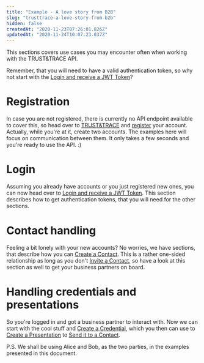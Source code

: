 ```yaml
---
title: "Example - A love story from B2B"
slug: "trusttrace-a-love-story-from-b2b"
hidden: false
createdAt: "2020-11-23T07:26:01.826Z"
updatedAt: "2020-11-24T10:07:23.037Z"
---
```

This sections covers use cases you may encounter often when working with the TRUST&TRACE API.

Remember, that you will need to have a valid authentication token, so why not start with the [Login and receive a JWT Token]?

# Registration
In case you are not registered, there is currently no API endpoint available to cover this, so head over to [TRUST&TRACE] and [register] your account. Actually, while you're at it, create two accounts. The examples here will focus on communication between them. It only takes a few seconds and you're ready to use the API. :)

# Login
Assuming you already have accounts or you just registered new ones, you can now head over to [Login and receive a JWT Token]. This section describes how to get authentication tokens, that you will need for the other sections.

# Contact handling
Feeling a bit lonely with your new accounts? No worries, we have sections, that describe how you can [Create a Contact]. This is a rather one-sided relationship as long as you don't [Invite a Contact], so have a look at this section as well to get your business partners on board.

# Handling credentials and presentations
So you're logged in and got a business partner to interact with. Now we can start with the cool stuff and [Create a Credential], which you then can use to [Create a Presentation] to [Send it to a Contact].

P.S. We shall be using Alice and Bob, as the two parties, in the examples presented in this document.

[Create a Contact]: ./contacts-1#create-a-contact-1
[Create a Credential]: .//credentials-1
[Create a Presentation]: ./presentation-1
[register]: https://app.trust-trace.com/register
[Invite a Contact]: ./invite-a-contact
[Login and receive a JWT Token]: ./login-and-auth
[Send it to a Contact]: ./contacts#send-invitation-via-mail
[TRUST&TRACE]: https://app.trust-trace.com